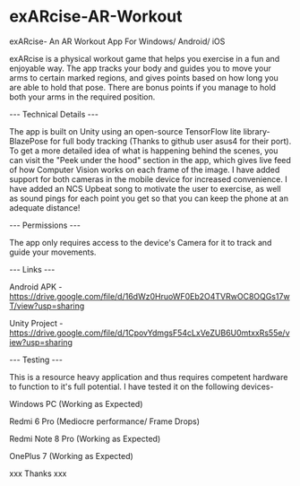 # exARcise-AR-Workout
exARcise- An AR Workout App For Windows/ Android/ iOS

exARcise is a physical workout game that helps you exercise in a fun and enjoyable way. The app tracks your body and guides you to move your arms to certain marked regions, and gives points based on how long you are able to hold that pose. There are bonus points if you manage to hold both your arms in the required position.

--- Technical Details ---

The app is built on Unity using an open-source TensorFlow lite library- BlazePose for full body tracking (Thanks to github user asus4 for their port). To get a more detailed idea of what is happening behind the scenes, you can visit the "Peek under the hood" section in the app, which gives live feed of how Computer Vision works on each frame of the image. I have added support for both cameras in the mobile device for increased convenience.
I have added an NCS Upbeat song to motivate the user to exercise, as well as sound pings for each point you get so that you can keep the phone at an adequate distance!

--- Permissions ---

The app only requires access to the device's Camera for it to track and guide your movements.

--- Links ---

Android APK - https://drive.google.com/file/d/16dWz0HruoWF0Eb2O4TVRwOC8OQGs17wT/view?usp=sharing

Unity Project - https://drive.google.com/file/d/1CpovYdmgsF54cLxVeZUB6U0mtxxRs55e/view?usp=sharing

--- Testing ---

This is a resource heavy application and thus requires competent hardware to function to it's full potential. I have tested it on the following devices-

Windows PC (Working as Expected)

Redmi 6 Pro (Mediocre performance/ Frame Drops)

Redmi Note 8 Pro (Working as Expected)

OnePlus 7 (Working as Expected)

xxx Thanks xxx
